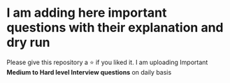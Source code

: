 # I am adding here important questions with their explanation and dry run 
Please give this repository a ⭐ if you liked it. 
 I am uploading Important **Medium to Hard level Interview questions** on daily basis

